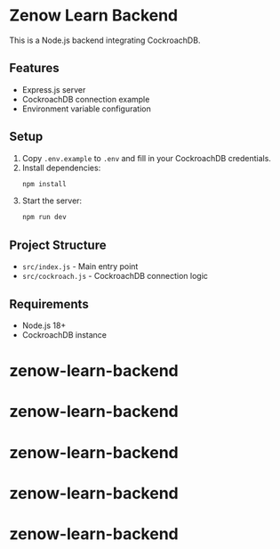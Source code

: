 # Zenow Learn Backend

This is a Node.js backend integrating CockroachDB.

## Features
- Express.js server
- CockroachDB connection example
- Environment variable configuration

## Setup
1. Copy `.env.example` to `.env` and fill in your CockroachDB credentials.
2. Install dependencies:
   ```sh
   npm install
   ```
3. Start the server:
   ```sh
   npm run dev
   ```

## Project Structure
- `src/index.js` - Main entry point
- `src/cockroach.js` - CockroachDB connection logic

## Requirements
- Node.js 18+
- CockroachDB instance
# zenow-learn-backend
# zenow-learn-backend
# zenow-learn-backend
# zenow-learn-backend
# zenow-learn-backend
